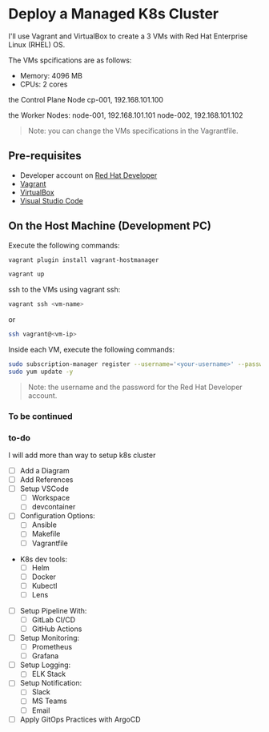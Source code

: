 # Deploy a Managed K8s Cluster

I'll use Vagrant and VirtualBox to create a 3 VMs with Red Hat Enterprise Linux (RHEL) OS.

The VMs spcifications are as follows:

- Memory: 4096 MB
- CPUs: 2 cores

the Control Plane Node
cp-001, 192.168.101.100

the Worker Nodes:
node-001, 192.168.101.101
node-002, 192.168.101.102

> Note: you can change the VMs specifications in the Vagrantfile.

## Pre-requisites

- Developer account on [Red Hat Developer](https://developers.redhat.com/)
- [Vagrant](https://www.vagrantup.com/downloads.html)
- [VirtualBox](https://www.virtualbox.org/wiki/Downloads)
- [Visual Studio Code](https://code.visualstudio.com/download)

## On the Host Machine (Development PC)

Execute the following commands:

```sh
vagrant plugin install vagrant-hostmanager
```

```sh
vagrant up
```

ssh to the VMs using vagrant ssh:

```sh
vagrant ssh <vm-name>
```

or

```sh
ssh vagrant@<vm-ip>
```

Inside each VM, execute the following commands:

```sh
sudo subscription-manager register --username='<your-username>' --password='<your-password>' --force
sudo yum update -y
```

> Note: the username and the password for the Red Hat Developer account.

### To be continued

### to-do

I will add more than way to setup k8s cluster

- [ ] Add a Diagram
- [ ] Add References
- [ ] Setup VSCode
    - [ ] Workspace
    - [ ] devcontainer
- [ ] Configuration Options:
    - [ ] Ansible
    - [ ] Makefile
    - [ ] Vagrantfile
- K8s dev tools:
    - [ ] Helm
    - [ ] Docker
    - [ ] Kubectl
    - [ ] Lens
- [ ] Setup Pipeline With:
    - [ ] GitLab CI/CD
    - [ ] GitHub Actions
- [ ] Setup Monitoring:
    - [ ] Prometheus
    - [ ] Grafana
- [ ] Setup Logging:
    - [ ] ELK Stack
- [ ] Setup Notification:
    - [ ] Slack
    - [ ] MS Teams
    - [ ] Email
- [ ] Apply GitOps Practices with ArgoCD
